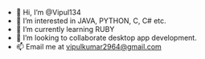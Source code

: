 - 👋 Hi, I’m @Vipul134
- 👀 I’m interested in JAVA, PYTHON, C, C# etc.
- 🌱 I’m currently learning RUBY
- 💞️ I’m looking to collaborate desktop app development.
- 📫 Email me at vipulkumar2964@gmail.com

<!---
Vipul134/Vipul134 is a ✨ special ✨ repository because its `README.md` (this file) appears on your GitHub profile.
You can click the Preview link to take a look at your changes.
--->
